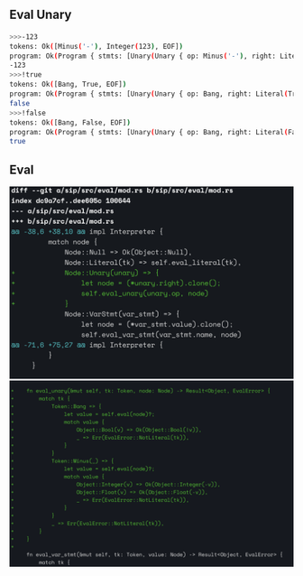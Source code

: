 ## Eval Unary

```sh
>>>-123
tokens: Ok([Minus('-'), Integer(123), EOF])
program: Ok(Program { stmts: [Unary(Unary { op: Minus('-'), right: Literal(Integer(123)) })] })
-123
>>>!true
tokens: Ok([Bang, True, EOF])
program: Ok(Program { stmts: [Unary(Unary { op: Bang, right: Literal(True) })] })
false
>>>!false
tokens: Ok([Bang, False, EOF])
program: Ok(Program { stmts: [Unary(Unary { op: Bang, right: Literal(False) })] })
true

```

## Eval

![alt text](eval_unary1.png)
![alt text](eval_unary2.png)
